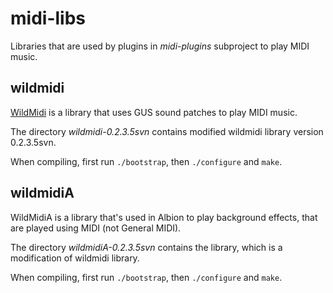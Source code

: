 # midi-libs

Libraries that are used by plugins in *midi-plugins* subproject to play MIDI music.

## wildmidi

[WildMidi](https://sourceforge.net/projects/wildmidi/ "WildMidi Midi Library and Player") is a library that uses GUS sound patches to play MIDI music.

The directory *wildmidi-0.2.3.5svn* contains modified wildmidi library version 0.2.3.5svn.

When compiling, first run `./bootstrap`, then `./configure` and `make`.

## wildmidiA

WildMidiA is a library that's used in Albion to play background effects, that are played using MIDI (not General MIDI).

The directory *wildmidiA-0.2.3.5svn* contains the library, which is a modification of wildmidi library.

When compiling, first run `./bootstrap`, then `./configure` and `make`.
